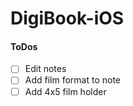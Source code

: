 # DigiBook-iOS
#### ToDos
- [ ] Edit notes
- [ ] Add film format to note
- [ ] Add 4x5 film holder 
